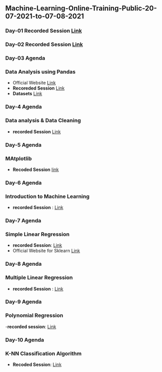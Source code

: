 ## Machine-Learning-Online-Training-Public-20-07-2021-to-07-08-2021

### Day-01 Recorded Session [Link](https://transcripts.gotomeeting.com/#/s/30d38fc478729ab898f5eaecb9eebb5229b6c87d52c97db223629d75d9164e72)


### Day-02 Recorded Session [Link](https://transcripts.gotomeeting.com/#/s/014e3cdb791374d55b61f68206c742ff110e59b5efca40b8f1ffe1f61e015f2d)

### Day-03 Agenda 
### Data Analysis using Pandas
- Official Website [Link](https://pandas.pydata.org/pandas-docs/stable/getting_started/overview.html)
-  **Recoreded Session** [Link](https://transcripts.gotomeeting.com/#/s/1846bd4ebe318ffeda7710f934d0c7788366f4c5c45d7a5e20dc0bb23a2814c3)
-  **Datasets** [Link](https://github.com/LavanyaPolamarasetty/Datasets)

### Day-4 Agenda
### Data analysis & Data Cleaning
- **recorded Session** [Link](https://transcripts.gotomeeting.com/#/s/d3a52b933595f81a26755c3e626eeb9fc5aced817bca17209d87f9b6dc0dcf2e)

### Day-5 Agenda
### MAtplotlib 
- **Recoded Session** [link](https://transcripts.gotomeeting.com/#/s/73432b58b32eb2e494f1b50266e90bc6901935387d0a9e18993e3d8e86994b30)

### Day-6 Agenda
### Introduction to Machine Learning
- **recorded Session** : [Link](https://transcripts.gotomeeting.com/#/s/d14f0563efd534992c6fd9107c12e45439aa95ffe8c945e9bf12b7f898fad20b)

### Day-7 Agenda
### Simple Linear Regression 
- **recorded Session**: [Link](https://transcripts.gotomeeting.com/#/s/4e22dad19e9f369596769482c5a9a6e376d2caef335c11e85b17010b1de54250)
- Official Website for Sklearn [Link](https://scikit-learn.org/stable/)

### Day-8 Agenda
### Multiple Linear Regression
- **recorded Session** : [Link](https://transcripts.gotomeeting.com/#/s/f4912036147726db96dab7a54029d39cbb1bd7045f1a1769b60e44763c4968d3)

### Day-9 Agenda
### Polynomial Regression
-**recorded session**: [Link](https://transcripts.gotomeeting.com/#/s/6caf2bfb5d113cdfa30e8576e526f116bb1baff76cb4e794d3c29a971b032896)


### Day-10 Agenda
### K-NN Classification Algorithm
- **Recoded Session**: [Link](https://transcripts.gotomeeting.com/#/s/0222a13176f01a0515d17ea5ea5b40993af02550f8a0a45b87e7b6107e278cfe)
